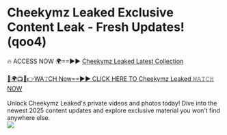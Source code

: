 # Cheekymz Leaked Exclusive Content Leak - Fresh Updates! (qoo4)

🔥 ACCESS NOW 🌍==►► <a href="https://tinyurl.com/kvy9nzfs" rel="nofollow">Cheekymz Leaked Latest Collection</a>
<br><br>
[🔴🌍📺📱👉WA𝚃CH Now==►► CLICK HERE TO Cheekymz Leaked 𝚆𝙰𝚃𝙲𝙷 NOW](https://tinyurl.com/kvy9nzfs)
<br><br>
Unlock Cheekymz Leaked's private videos and photos today! Dive into the newest 2025 content updates and explore exclusive material you won’t find anywhere else.
<br>
<a href="https://tinyurl.com/kvy9nzfs" rel="nofollow" data-target="animated-image.originalLink"><img src="https://camo.githubusercontent.com/8a4f000d20f83aca3bf7ec5f350d767afa0574a8a352519fd8cfa583a6f93a33/68747470733a2f2f692e696d6775722e636f6d2f644a486b345a712e676966" data-canonical-src="https://i.imgur.com/dJHk4Zq.gif" style="max-width: 100%; display: inline-block;" data-target="animated-image.originalImage"></a>
<br>
